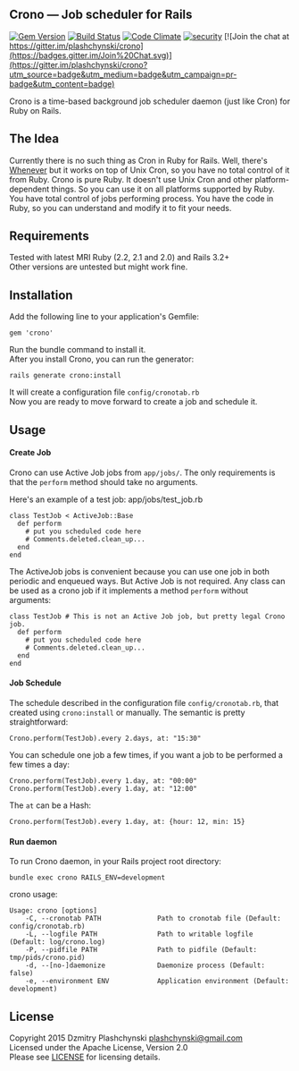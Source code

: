 Crono — Job scheduler for Rails
------------------------
[![Gem Version](https://badge.fury.io/rb/crono.svg)](http://badge.fury.io/rb/crono)
[![Build Status](https://travis-ci.org/plashchynski/crono.svg?branch=master)](https://travis-ci.org/plashchynski/crono)
[![Code Climate](https://codeclimate.com/github/plashchynski/crono/badges/gpa.svg)](https://codeclimate.com/github/plashchynski/crono)
[![security](https://hakiri.io/github/plashchynski/crono/master.svg)](https://hakiri.io/github/plashchynski/crono/master)
[![Join the chat at https://gitter.im/plashchynski/crono](https://badges.gitter.im/Join%20Chat.svg)](https://gitter.im/plashchynski/crono?utm_source=badge&utm_medium=badge&utm_campaign=pr-badge&utm_content=badge)

Crono is a time-based background job scheduler daemon (just like Cron) for Ruby on Rails.


## The Idea

Currently there is no such thing as Cron in Ruby for Rails. Well, there's [Whenever](https://github.com/javan/whenever) but it works on top of Unix Cron, so you have no total control of it from Ruby. Crono is pure Ruby. It doesn't use Unix Cron and other platform-dependent things. So you can use it on all platforms supported by Ruby. You have total control of jobs performing process. You have the code in Ruby, so you can understand and modify it to fit your needs.


## Requirements

Tested with latest MRI Ruby (2.2, 2.1 and 2.0) and Rails 3.2+  
Other versions are untested but might work fine.


## Installation

Add the following line to your application's Gemfile:

    gem 'crono'

Run the bundle command to install it.  
After you install Crono, you can run the generator:

    rails generate crono:install

It will create a configuration file `config/cronotab.rb`  
Now you are ready to move forward to create a job and schedule it.


## Usage

#### Create Job

Crono can use Active Job jobs from `app/jobs/`. The only requirements is that the `perform` method should take no arguments.

Here's an example of a test job:
app/jobs/test_job.rb

    class TestJob < ActiveJob::Base
      def perform
        # put you scheduled code here
        # Comments.deleted.clean_up...
      end
    end

The ActiveJob jobs is convenient because you can use one job in both periodic and enqueued ways. But Active Job is not required. Any class can be used as a crono job if it implements a method `perform` without arguments:

    class TestJob # This is not an Active Job job, but pretty legal Crono job.
      def perform
        # put you scheduled code here
        # Comments.deleted.clean_up...
      end
    end


#### Job Schedule

The schedule described in the configuration file `config/cronotab.rb`, that created using `crono:install` or manually. The semantic is pretty straightforward:

    Crono.perform(TestJob).every 2.days, at: "15:30"

You can schedule one job a few times, if you want a job to be performed a few times a day:

    Crono.perform(TestJob).every 1.day, at: "00:00"
    Crono.perform(TestJob).every 1.day, at: "12:00"

The `at` can be a Hash:

    Crono.perform(TestJob).every 1.day, at: {hour: 12, min: 15}


#### Run daemon

To run Crono daemon, in your Rails project root directory:

    bundle exec crono RAILS_ENV=development

crono usage:
```
Usage: crono [options]
    -C, --cronotab PATH              Path to cronotab file (Default: config/cronotab.rb)
    -L, --logfile PATH               Path to writable logfile (Default: log/crono.log)
    -P, --pidfile PATH               Path to pidfile (Default: tmp/pids/crono.pid)
    -d, --[no-]daemonize             Daemonize process (Default: false)
    -e, --environment ENV            Application environment (Default: development)
```

## License

Copyright 2015 Dzmitry Plashchynski <plashchynski@gmail.com>  
Licensed under the Apache License, Version 2.0  
Please see [LICENSE](https://github.com/plashchynski/crono/blob/master/LICENSE) for licensing details.
